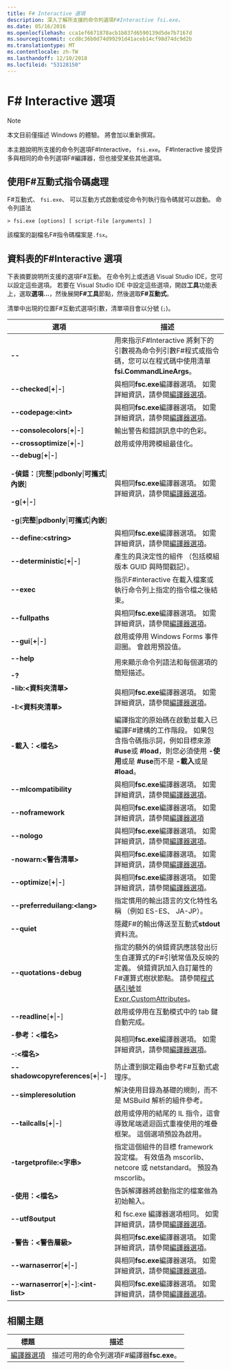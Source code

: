 ```yaml
---
title: F# Interactive 選項
description: 深入了解所支援的命令列選項F#Interactive fsi.exe。
ms.date: 05/16/2016
ms.openlocfilehash: cca1ef6671878acb1b837d6590139d5de7b7167d
ms.sourcegitcommit: ccd8c36b0d74d99291d41aceb14cf98d74dc9d2b
ms.translationtype: MT
ms.contentlocale: zh-TW
ms.lasthandoff: 12/10/2018
ms.locfileid: "53128150"
---
```

# <a name="f-interactive-options"></a>F# Interactive 選項

> [!NOTE]
> 本文目前僅描述 Windows 的體驗。  將會加以重新撰寫。

本主題說明所支援的命令列選項F#Interactive， `fsi.exe`。 F#Interactive 接受許多與相同的命令列選項F#編譯器，但也接受某些其他選項。

## <a name="using-f-interactive-for-scripting"></a>使用F#互動式指令碼處理
F#互動式、 `fsi.exe`、 可以互動方式啟動或從命令列執行指令碼就可以啟動。 命令列語法

```
> fsi.exe [options] [ script-file [arguments] ]
```

該檔案的副檔名F#指令碼檔案是`.fsx`。

## <a name="table-of-f-interactive-options"></a>資料表的F#Interactive 選項
下表摘要說明所支援的選項F#互動。 在命令列上或透過 Visual Studio IDE，您可以設定這些選項。 若要在 Visual Studio IDE 中設定這些選項，開啟**工具**功能表上，選取**選項...**，然後展開**F#工具**節點，然後選取**F#互動式**。

清單中出現的位置F#互動式選項引數，清單項目會以分號 (`;`)。

|選項|描述|
|------|-----------|
|**--**|用來指示F#Interactive 將剩下的引數視為命令列引數F#程式或指令碼，您可以在程式碼中使用清單**fsi.CommandLineArgs**。|
|**--checked**[**+**&#124;**-**]|與相同**fsc.exe**編譯器選項。 如需詳細資訊，請參閱[編譯器選項](compiler-options.md)。|
|**--codepage:&lt;int&gt;**|與相同**fsc.exe**編譯器選項。 如需詳細資訊，請參閱[編譯器選項](compiler-options.md)。|
|**--consolecolors**[**+**&#124;**-**]|輸出警告和錯誤訊息中的色彩。|
|**--crossoptimize**[**+**&#124;**-**]|啟用或停用跨模組最佳化。|
|**--debug**[**+**&#124;**-**]<br /><br />**-偵錯：**[**完整**&#124;**pdbonly**&#124;**可攜式**&#124;**內嵌**]<br /><br />**-g**[**+**&#124;**-**]<br /><br />**-g**[**完整**&#124;**pdbonly**&#124;**可攜式**&#124;**內嵌**]|與相同**fsc.exe**編譯器選項。 如需詳細資訊，請參閱[編譯器選項](compiler-options.md)。|
|**--define:&lt;string&gt;**|與相同**fsc.exe**編譯器選項。 如需詳細資訊，請參閱[編譯器選項](compiler-options.md)。|
|**--deterministic**[**+**&#124;**-**]|產生的具決定性的組件 （包括模組版本 GUID 與時間戳記）。|
|**--exec**|指示F#interactive 在載入檔案或執行命令列上指定的指令檔之後結束。|
|**--fullpaths**|與相同**fsc.exe**編譯器選項。 如需詳細資訊，請參閱[編譯器選項](compiler-options.md)。|
|**--gui**[**+**&#124;**-**]|啟用或停用 Windows Forms 事件迴圈。 會啟用預設值。|
|**--help**<br /><br />**-?**|用來顯示命令列語法和每個選項的簡短描述。|
|**-lib:&lt;資料夾清單&gt;**<br /><br />**-I:&lt;資料夾清單&gt;**|與相同**fsc.exe**編譯器選項。 如需詳細資訊，請參閱[編譯器選項](compiler-options.md)。|
|**-載入：&lt;檔名&gt;**|編譯指定的原始碼在啟動並載入已編譯F#建構的工作階段。 如果包含指令碼指示詞，例如目標來源 **#use**或 **#load**，則您必須使用 **-使用**或是 **#use**而不是 **-載入**或是 **#load**。|
|**--mlcompatibility**|與相同**fsc.exe**編譯器選項。 如需詳細資訊，請參閱[編譯器選項](compiler-options.md)。|
|**--noframework**|與相同**fsc.exe**編譯器選項。 如需詳細資訊，請參閱[編譯器選項](compiler-options.md)|
|**--nologo**|與相同**fsc.exe**編譯器選項。 如需詳細資訊，請參閱[編譯器選項](compiler-options.md)。|
|**-nowarn:&lt;警告清單&gt;**|與相同**fsc.exe**編譯器選項。 如需詳細資訊，請參閱[編譯器選項](compiler-options.md)。|
|**--optimize**[**+**&#124;**-**]|與相同**fsc.exe**編譯器選項。 如需詳細資訊，請參閱[編譯器選項](compiler-options.md)。|
|**--preferreduilang:&lt;lang&gt;**| 指定慣用的輸出語言的文化特性名稱 （例如 ES-ES、 JA-JP）。 |
|**--quiet**|隱藏F#的輸出傳送至互動式**stdout**資料流。|
|**--quotations-debug**|指定的額外的偵錯資訊應該發出衍生自運算式的F#引號常值及反映的定義。 偵錯資訊加入自訂屬性的F#運算式樹狀節點。 請參閱[程式碼引號](code-quotations.md)並[Expr.CustomAttributes](https://msdn.microsoft.com/library/eb89943f-5f5b-474e-b125-030ca412edb3)。|
|**--readline**[**+**&#124;**-**]|啟用或停用在互動模式中的 tab 鍵自動完成。|
|**-參考：&lt;檔名&gt;**<br /><br />**-:&lt;檔名&gt;**|與相同**fsc.exe**編譯器選項。 如需詳細資訊，請參閱[編譯器選項](compiler-options.md)。|
|**--shadowcopyreferences**[**+**&#124;**-**]|防止遭到鎖定藉由參考F#互動式處理序。|
|**--simpleresolution**|解決使用目錄為基礎的規則，而不是 MSBuild 解析的組件參考。|
|**--tailcalls**[**+**&#124;**-**]|啟用或停用的結尾的 IL 指令，這會導致尾端遞迴函式重複使用的堆疊框架。 這個選項預設為啟用。|
|**-targetprofile:&lt;字串&gt;**|指定這個組件的目標 framework 設定檔。 有效值為 mscorlib、 netcore 或 netstandard。  預設為 mscorlib。|
|**-使用：&lt;檔名&gt;**|告訴解譯器將啟動指定的檔案做為初始輸入。|
|**--utf8output**|和 fsc.exe 編譯器選項相同。 如需詳細資訊，請參閱[編譯器選項](compiler-options.md)。|
|**-警告：&lt;警告層級&gt;**|與相同**fsc.exe**編譯器選項。 如需詳細資訊，請參閱[編譯器選項](compiler-options.md)。|
|**--warnaserror**[**+**&#124;**-**]|與相同**fsc.exe**編譯器選項。 如需詳細資訊，請參閱[編譯器選項](compiler-options.md)。|
|**--warnaserror**[**+**&#124;**-**]:**&lt;int-list&gt;**|與相同**fsc.exe**編譯器選項。 如需詳細資訊，請參閱[編譯器選項](compiler-options.md)。|

## <a name="related-topics"></a>相關主題

|標題|描述|
|-----|-----------|
|[編譯器選項](compiler-options.md)|描述可用的命令列選項F#編譯器**fsc.exe**。|
